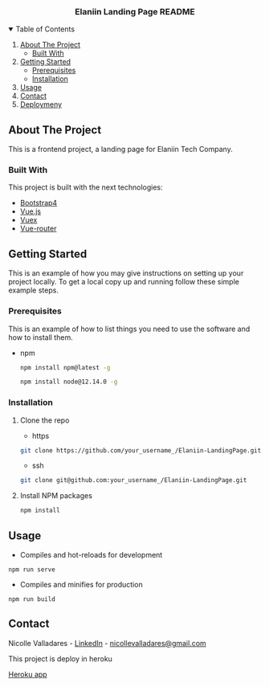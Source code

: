 <!-- PROJECT -->
<br />
<p align="center">
  <h3 align="center">Elaniin Landing Page README</h3>
</p>

<!-- TABLE OF CONTENTS -->
<details open="open">
  <summary>Table of Contents</summary>
  <ol>
    <li>
      <a href="#about-the-project">About The Project</a>
      <ul>
        <li><a href="#built-with">Built With</a></li>
      </ul>
    </li>
    <li>
      <a href="#getting-started">Getting Started</a>
      <ul>
        <li><a href="#prerequisites">Prerequisites</a></li>
        <li><a href="#installation">Installation</a></li>
      </ul>
    </li>
    <li><a href="#usage">Usage</a></li>
    <li><a href="#contact">Contact</a></li>
    <li><a href="#deployment">Deploymeny</a></li>
  </ol>
</details>

<!-- ABOUT THE PROJECT -->

## About The Project

This is a frontend project, a landing page for Elaniin Tech Company.

### Built With

This project is built with the next technologies:

- [Bootstrap4](https://getbootstrap.com)
- [Vue.js](https://vuejs.org)
- [Vuex](https://vuex.vuejs.org/)
- [Vue-router](https://router.vuejs.org/)

<!-- GETTING STARTED -->

## Getting Started

This is an example of how you may give instructions on setting up your project locally.
To get a local copy up and running follow these simple example steps.

### Prerequisites

This is an example of how to list things you need to use the software and how to install them.

- npm
  ```sh
  npm install npm@latest -g
  ```
  ```sh
  npm install node@12.14.0 -g
  ```

### Installation

1. Clone the repo
    - https
   ```sh
   git clone https://github.com/your_username_/Elaniin-LandingPage.git
   ```

    - ssh
   ```sh
   git clone git@github.com:your_username_/Elaniin-LandingPage.git
   ```
2. Install NPM packages
   ```sh
   npm install
   ```

<!-- USAGE EXAMPLES -->

## Usage

- Compiles and hot-reloads for development

```
npm run serve
```

- Compiles and minifies for production

```
npm run build
```

<!-- CONTACT -->

## Contact

Nicolle Valladares - [LinkedIn](https://www.linkedin.com/in/andrea-nicolle-valladares-211298166/) - nicollevalladares@gmail.com


<!-- DEPLOYMENT -->

This project is deploy in heroku

[Heroku app](https://elaniin-lp.herokuapp.com/)

